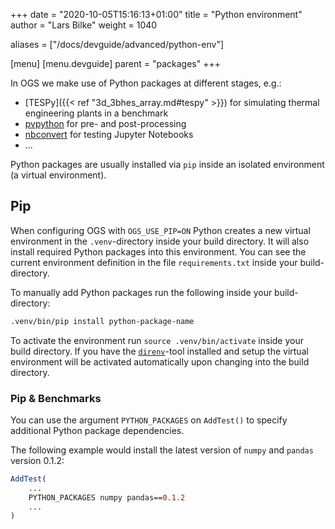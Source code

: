 +++
date = "2020-10-05T15:16:13+01:00"
title = "Python environment"
author = "Lars Bilke"
weight = 1040

aliases = ["/docs/devguide/advanced/python-env"]

[menu]
  [menu.devguide]
    parent = "packages"
+++

In OGS we make use of Python packages at different stages, e.g.:

- [TESPy]({{< ref "3d_3bhes_array.md#tespy" >}}) for simulating thermal engineering plants in a benchmark
- [pvpython](https://www.paraview.org/paraview-docs/latest/python/) for pre- and post-processing
- [nbconvert](https://nbconvert.readthedocs.io/en/latest/) for testing Jupyter Notebooks
- ...

Python packages are usually installed via `pip` inside an isolated environment (a virtual environment).

## Pip

When configuring OGS with `OGS_USE_PIP=ON` Python creates a new virtual environment in the `.venv`-directory inside your build directory. It will also install required Python packages into this environment. You can see the current environment definition in the file `requirements.txt` inside your build-directory.

To manually add Python packages run the following inside your build-directory:

```bash
.venv/bin/pip install python-package-name
```

To activate the environment run `source .venv/bin/activate` inside your build directory. If you have the [`direnv`](https://direnv.net)-tool installed and setup the virtual environment will be activated automatically upon changing into the build directory.

### Pip & Benchmarks

You can use the argument `PYTHON_PACKAGES` on `AddTest()` to specify additional Python package dependencies.

The following example would install the latest version of `numpy` and `pandas` version 0.1.2:

```cmake
AddTest(
    ...
    PYTHON_PACKAGES numpy pandas==0.1.2
    ...
)
```
